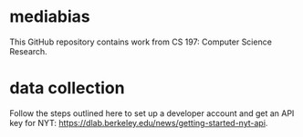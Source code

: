# mediabias
This GitHub repository contains work from CS 197: Computer Science Research.


# data collection
Follow the steps outlined here to set up a developer account and get an API key for NYT: https://dlab.berkeley.edu/news/getting-started-nyt-api.